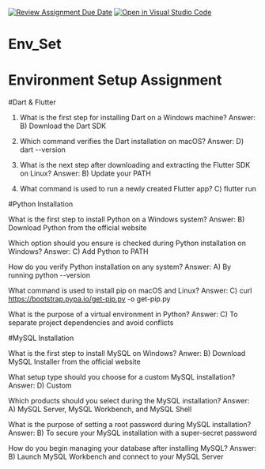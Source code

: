 [![Review Assignment Due Date](https://classroom.github.com/assets/deadline-readme-button-22041afd0340ce965d47ae6ef1cefeee28c7c493a6346c4f15d667ab976d596c.svg)](https://classroom.github.com/a/vnsr1XuU)
[![Open in Visual Studio Code](https://classroom.github.com/assets/open-in-vscode-2e0aaae1b6195c2367325f4f02e2d04e9abb55f0b24a779b69b11b9e10269abc.svg)](https://classroom.github.com/online_ide?assignment_repo_id=15671452&assignment_repo_type=AssignmentRepo)
# Env_Set

# Environment Setup Assignment

#Dart & Flutter

1. What is the first step for installing Dart on a Windows machine?
Answer:
B) Download the Dart SDK



2. Which command verifies the Dart installation on macOS?
Answer: 
D) dart --version


3. What is the next step after downloading and extracting the Flutter SDK on Linux?
Answer:
B) Update your PATH

4. What command is used to run a newly created Flutter app?
C) flutter run


#Python Installation

What is the first step to install Python on a Windows system?
Answer:
B) Download Python from the official website

Which option should you ensure is checked during Python installation on Windows?
Answer:
C) Add Python to PATH

How do you verify Python installation on any system?
Answer:
A) By running python --version

What command is used to install pip on macOS and Linux?
Answer:
C) curl https://bootstrap.pypa.io/get-pip.py -o get-pip.py

What is the purpose of a virtual environment in Python?
Answer: 
C) To separate project dependencies and avoid conflicts


#MySQL Installation

What is the first step to install MySQL on Windows?
Anwer:
B) Download MySQL Installer from the official website

What setup type should you choose for a custom MySQL installation?
Answer: 
D) Custom

Which products should you select during the MySQL installation?
Answer:
A) MySQL Server, MySQL Workbench, and MySQL Shell

What is the purpose of setting a root password during MySQL installation?
Answer:
B) To secure your MySQL installation with a super-secret password

How do you begin managing your database after installing MySQL?
Answer:
B) Launch MySQL Workbench and connect to your MySQL Server

